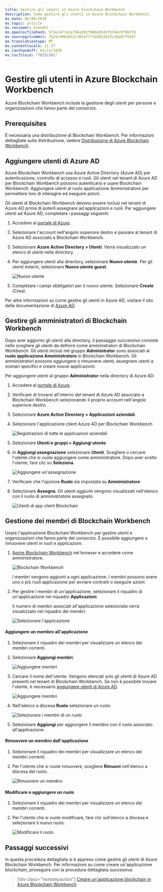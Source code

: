 ```yaml
---
title: Gestire gli utenti in Azure blockchain Workbench
description: Come gestire gli utenti in Azure Blockchain Workbench.
ms.date: 05/09/2019
ms.topic: article
ms.reviewer: brendal
ms.openlocfilehash: 573ec477a3e75beb91f90da0545fb7d4c0f9bf39
ms.sourcegitcommit: 7b25c9981b52c385af77feb022825c1be6ff55bf
ms.translationtype: MT
ms.contentlocale: it-IT
ms.lasthandoff: 03/13/2020
ms.locfileid: "79252181"
---
```

# <a name="manage-users-in-azure-blockchain-workbench"></a>Gestire gli utenti in Azure Blockchain Workbench

Azure Blockchain Workbench include la gestione degli utenti per persone e organizzazioni che fanno parte del consorzio.

## <a name="prerequisites"></a>Prerequisites

È necessaria una distribuzione di Blockchain Workbench. Per informazioni dettagliate sulla distribuzione, vedere [Distribuzione di Azure Blockchain Workbench](deploy.md).

## <a name="add-azure-ad-users"></a>Aggiungere utenti di Azure AD

Azure Blockchain Workbench usa Azure Active Directory (Azure AD) per autenticazione, controllo di accesso e ruoli. Gli utenti nel tenant di Azure AD per Blockchain Workbench possono autenticarsi e usare Blockchain Workbench. Aggiungere utenti al ruolo applicazione Amministratore per permettere loro di interagire ed eseguire azioni.

Gli utenti di Blockchain Workbench devono essere inclusi nel tenant di Azure AD prima di poterli assegnare ad applicazioni e ruoli. Per aggiungere utenti ad Azure AD, completare i passaggi seguenti:

1.  Accedere al [portale di Azure](https://portal.azure.com).
2.  Selezionare l'account nell'angolo superiore destro e passare al tenant di Azure AD associato a Blockchain Workbench.
3.  Selezionare **Azure Active Directory > Utenti**. Verrà visualizzato un elenco di utenti nella directory.
4.  Per aggiungere utenti alla directory, selezionare **Nuovo utente**. Per gli utenti esterni, selezionare **Nuovo utente guest**.

    ![Nuovo utente](./media/manage-users/add-ad-user.png)

5.  Completare i campi obbligatori per il nuovo utente. Selezionare **Create** (Crea).

Per altre informazioni su come gestire gli utenti in Azure AD, visitare il sito della documentazione di [Azure AD](../../active-directory/fundamentals/add-users-azure-active-directory.md).

## <a name="manage-blockchain-workbench-administrators"></a>Gestire gli amministratori di Blockchain Workbench

Dopo aver aggiunto gli utenti alla directory, il passaggio successivo consiste nello scegliere gli utenti da definire come amministratori di Blockchain Workbench. Gli utenti inclusi nel gruppo **Administrator** sono associati al **ruolo applicazione Amministratore** in Blockchain Workbench. Gli amministratori possono aggiungere o rimuovere utenti, assegnare utenti a scenari specifici e creare nuove applicazioni.

Per aggiungere utenti al gruppo **Administrator** nella directory di Azure AD:

1.  Accedere al [portale di Azure](https://portal.azure.com).
2.  Verificare di trovarsi all'interno del tenant di Azure AD associato a Blockchain Workbench selezionando il proprio account nell'angolo superiore destro.
3.  Selezionare **Azure Active Directory > Applicazioni aziendali**.
4.  Selezionare l'applicazione client Azure AD per Blockchain Workbench
    
    ![Registrazioni di tutte le applicazioni aziendali](./media/manage-users/select-blockchain-client-app.png)

5.  Selezionare **Utenti e gruppi > Aggiungi utente**.
6.  In **Aggiungi assegnazione** selezionare **Utenti**. Scegliere o cercare l'utente che si vuole aggiungere come amministratore. Dopo aver scelto l'utente, fare clic su **Seleziona**.

    ![Aggiungere un'assegnazione](./media/manage-users/add-user-assignment.png)

9.  Verificare che l'opzione **Ruolo** sia impostata su **Amministratore**
10. Selezionare **Assegna**. Gli utenti aggiunti vengono visualizzati nell'elenco con il ruolo di amministratore assegnato.

    ![Utenti di app client Blockchain](./media/manage-users/blockchain-admin-list.png)

## <a name="managing-blockchain-workbench-members"></a>Gestione dei membri di Blockchain Workbench

Usare l'applicazione Blockchain Workbench per gestire utenti e organizzazioni che fanno parte del consorzio. È possibile aggiungere o rimuovere utenti in ruoli e applicazioni.

1. [Aprire Blockchain Workbench](deploy.md#blockchain-workbench-web-url) nel browser e accedere come amministratore.

    ![Blockchain Workbench](./media/manage-users/blockchain-workbench-applications.png)

    I membri vengono aggiunti a ogni applicazione. I membri possono avere uno o più ruoli applicazione per avviare contratti o eseguire azioni.

2. Per gestire i membri di un'applicazione, selezionare il riquadro di un'applicazione nel riquadro **Applicazioni**.

    Il numero di membri associati all'applicazione selezionata verrà visualizzato nel riquadro dei membri.

    ![Selezionare l'applicazione](./media/manage-users/blockchain-workbench-select-application.png)


#### <a name="add-member-to-application"></a>Aggiungere un membro all'applicazione

1. Selezionare il riquadro dei membri per visualizzare un elenco dei membri correnti.
2. Selezionare **Aggiungi membri**.

    ![Aggiungere membri](./media/manage-users/application-add-members.png)

3. Cercare il nome dell'utente.  Vengono elencati solo gli utenti di Azure AD presenti nel tenant di Blockchain Workbench. Se non è possibile trovare l'utente, è necessario [aggiungere utenti di Azure AD](#add-azure-ad-users).

    ![Aggiungere membri](./media/manage-users/find-user.png)

4. Nell'elenco a discesa **Ruolo** selezionare un ruolo.

    ![Selezionare i membri di un ruolo](./media/manage-users/application-select-role.png)

5. Selezionare **Aggiungi** per aggiungere il membro con il ruolo associato all'applicazione.

#### <a name="remove-member-from-application"></a>Rimuovere un membro dall'applicazione

1. Selezionare il riquadro dei membri per visualizzare un elenco dei membri correnti.
2. Per l'utente che si vuole rimuovere, scegliere **Rimuovi** nell'elenco a discesa del ruolo.

    ![Rimuovere un membro](./media/manage-users/application-remove-member.png)

#### <a name="change-or-add-role"></a>Modificare o aggiungere un ruolo

1. Selezionare il riquadro dei membri per visualizzare un elenco dei membri correnti.
2. Per l'utente che si vuole modificare, fare clic sull'elenco a discesa e selezionare il nuovo ruolo.

    ![Modificare il ruolo](./media/manage-users/application-change-role.png)

## <a name="next-steps"></a>Passaggi successivi

In questa procedura dettagliata si è appreso come gestire gli utenti di Azure Blockchain Workbench. Per informazioni su come creare un'applicazione blockchain, proseguire con la procedura dettagliata successiva.

> [!div class="nextstepaction"]
> [Creare un'applicazione blockchain in Azure Blockchain Workbench](create-app.md)
